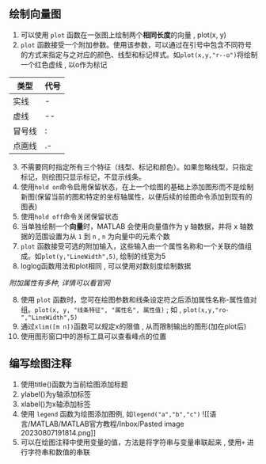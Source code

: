 ## 绘制向量图

1. 可以使用 `plot` 函数在一张图上绘制两个**相同长度**的向量 , plot(x, y)
2. `plot` 函数接受一个附加参数。使用该参数，可以通过在引号中包含不同符号的方式来指定与之对应的颜色、线型和标记样式。如`plot(x,y,"r--o")`将绘制一个红色虚线 , 以o作为标记

|类型|代号|
|-|-|
|实线  | -|
|虚线   | --|
| 冒号线 | :|
|点画线| .-|

3. 不需要同时指定所有三个特征（线型、标记和颜色）。如果忽略线型，只指定标记，则绘图只显示标记，不显示线条。
4. 使用`hold on`命令启用保留状态，在上一个绘图的基础上添加图形而不是绘制新图(保留当前的图和特定的坐标轴属性，以便后续的绘图命令添加到现有的图表)
5. 使用`hold off`命令关闭保留状态
6. 当单独绘制一个**向量**时，MATLAB 会使用向量值作为 y 轴数据，并将 x 轴数据的范围设置为从 `1` 到 `n` , `n` 为向量中的元素个数
7. `plot` 函数接受可选的附加输入，这些输入由一个属性名称和一个关联的值组成。如`plot(y,"LineWidth",5)`, 绘制的线宽为5
8. loglog函数用法和plot相同 , 可以使用对数刻度绘制数据

*附加属性有多种, 详情可以看官网*

8. 使用 `plot` 函数时，您可在绘图参数和线条设定符之后添加属性名称-属性值对组。`plot(x, y, "线条特征", "属性名", 属性值)`  ;  如 , `plot(x,y,"ro-","LineWidth",5)`
9. 通过`xlim([m n])`函数可以规定x的限值 , 从而限制输出的图形(加在plot后)
10. 使用图形窗口中的游标工具可以查看峰点的位置

## 编写绘图注释

1. 使用title()函数为当前绘图添加标题
2. ylabel()为y轴添加标签
3. xlabel()为x轴添加标签
4. 使用 `legend` 函数为绘图添加图例, 如`legend("a","b","c")`
![[语言/MATLAB/MATLAB官方教程/Inbox/Pasted image 20230807191814.png]]
5. 可以在绘图注释中使用变量的值，方法是将字符串与变量串联起来 , 使用` + ` 进行字符串和数值的串联
